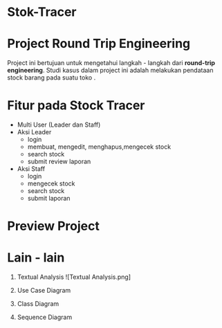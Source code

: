 # Stok-Tracer
# Project Round Trip Engineering
Project ini bertujuan untuk mengetahui langkah - langkah dari **round-trip engineering**. Studi kasus dalam project ini adalah melakukan pendataan stock barang pada suatu toko .
# Fitur pada Stock Tracer
+ Multi User (Leader dan Staff)
+ Aksi Leader
  - login
  - membuat, mengedit, menghapus,mengecek stock
  - search stock
  - submit review laporan 
+ Aksi Staff
  - login
  - mengecek stock
  - search stock
  - submit laporan

# Preview Project

# Lain - lain
1. Textual Analysis
![Textual Analysis.png]
   
2. Use Case Diagram

   
3. Class Diagram

   
4. Sequence Diagram

   
